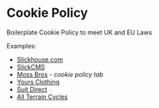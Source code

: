 # Cookie Policy
Boilerplate Cookie Policy to meet UK and EU Laws

Examples:

* [Slickhouse.com](http://slickhouse.com/cookiepolicy.html)
* [SlickCMS](https://slickcms.azurewebsites.net/cookies)
* [Moss Bros](https://www.moss.co.uk/privacy-policy) - _cookie policy tab_
* [Yours Clothing](https://www.yoursclothing.co.uk/cookie-policy)
* [Suit Direct](https://www.suitdirect.co.uk/privacypolicy)
* [All Terrain Cycles](https://www.allterraincycles.co.uk/cookiepolicy)

